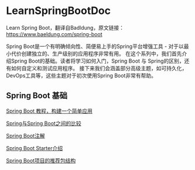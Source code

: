 # LearnSpringBootDoc
Learn Spring Boot，翻译自Badldung，原文链接：https://www.baeldung.com/spring-boot

Spring Boot是一个有明确倾向性、简便易上手的Spring平台增强工具 - 对于以最小代价创建独立的、生产级别的应用程序非常有用。
在这个系列中，我们首先介绍Spring Boot的基础。读者将学习如何入门，Spring Boot 与 Spring的区别，还有如何自定义和测试应用程序。
接下来我们会涵盖部分高级主题，如可持久化，DevOps工具等，这些主题对于初次使用Spring Boot非常有帮助。

## Spring Boot 基础
[Spring Boot 教程，构建一个简单应用](https://github.com/ahxinin/LearnSpringBootDoc/blob/main/1.SpringBootTutorial–BootstrapASimpleApplication.md)

[Spring与Spring Boot之间的比较](https://github.com/ahxinin/LearnSpringBootDoc/blob/main/2.AComparisonBetweenSpringandSpringBoot.md)

[Spring Boot注解](https://github.com/ahxinin/LearnSpringBootDoc/blob/main/3.SpringBootAnnotations.md)

[Spring Boot Starter介绍](https://github.com/ahxinin/LearnSpringBootDoc/blob/main/4.IntroToSpringBootStarters.md)

[Spring Boot项目的推荐包结构](https://github.com/ahxinin/LearnSpringBootDoc/blob/main/5.RecommendedPackageStructureOfASpringBootProject.md)

